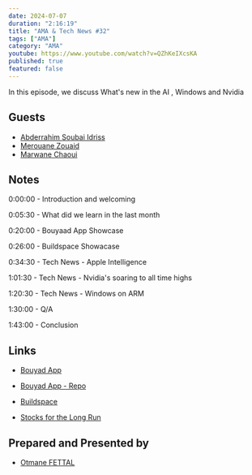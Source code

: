 ```yaml
---
date: 2024-07-07
duration: "2:16:19"
title: "AMA & Tech News #32"
tags: ["AMA"]
category: "AMA"
youtube: https://www.youtube.com/watch?v=QZhKeIXcsKA
published: true
featured: false
---
```


In this episode, we discuss What's new in the AI , Windows and Nvidia

## Guests

- [Abderrahim Soubai Idriss](https://x.com/soub4i)
- [Merouane Zouaid](https://x.com/merouanezouaid)
- [Marwane Chaoui](https://x.com/moghwan)


## Notes

0:00:00 - Introduction and welcoming

0:05:30 - What did we learn in the last month

0:20:00 - Bouyaad App Showcase 

0:26:00 - Buildspace Showacase

0:34:30 - Tech News - Apple Intelligence

1:01:30 - Tech News - Nvidia's soaring to all time highs

1:20:30 - Tech News - Windows on ARM

1:30:00 - Q/A

1:43:00 - Conclusion

## Links

- [Bouyad App](​​https://web.bouayad.app/)

- [Bouyad App - Repo](https://github.com/moghwan/web.bouayad.app)

- [Buildspace](https://buildspace.so/)

- [Stocks for the Long Run](https://www.amazon.com/Stocks-Long-Run-Definitive-Investment/dp/0071800514)


## Prepared and Presented by

- [Otmane FETTAL](https://twitter.com/ofettal)
